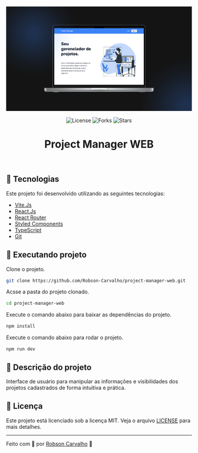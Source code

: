 <p align="center">
  <img alt="image preview" src=".github/preview.png">
</p>

<p align="center">
  <img  src="https://img.shields.io/static/v1?label=license&message=MIT&color=3B82F6&labelColor=3B82F6" alt="License">

  <img src="https://img.shields.io/github/forks/Robson-Carvalho/project-manager-web?label=forks&message=MIT&color=3B82F6&labelColor=3B82F6" alt="Forks">

  <img src="https://img.shields.io/github/stars/Robson-Carvalho/project-manager-web?label=stars&message=MIT&color=3B82F6&labelColor=3B82F6" alt="Stars">
</p>

<h1 align="center">
    Project Manager WEB
</h1>

<br>

## 🧪 Tecnologias

Este projeto foi desenvolvido utilizando as seguintes tecnologias:

- [Vite.Js](https://vitejs.dev/)
- [React.Js](https://react.dev/)
- [React Router](https://reactrouter.com/en/main)
- [Styled Components](https://styled-components.com/)
- [TypeScript](https://www.typescriptlang.org/)
- [Git](https://git-scm.com/)

## 🚀 Executando projeto

Clone o projeto.

```bash
git clone https://github.com/Robson-Carvalho/project-manager-web.git
```

Acsse a pasta do projeto clonado.

```bash
cd project-manager-web
```

Execute o comando abaixo para baixar as dependências do projeto.

```bash
npm install
```

Execute o comando abaixo para rodar o projeto.

```
npm run dev
```

## 📖 Descrição do projeto

Interface de usuário para manipular as informações e visibilidades dos projetos cadastrados de forma intuitiva e prática.

## 📝 Licença

Este projeto está licenciado sob a licença MIT. Veja o arquivo [LICENSE](./LICENSE) para mais detalhes.

---

Feito com 💜 por [Robson Carvalho](https://portfolio-robson-carvalho.vercel.app/) 👋

